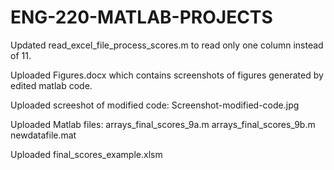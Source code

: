 # ENG-220-MATLAB-PROJECTS
Updated read_excel_file_process_scores.m to read only one column instead of 11.

Uploaded Figures.docx which contains screenshots of figures generated by edited matlab code.

Uploaded screeshot of modified code: Screenshot-modified-code.jpg

Uploaded Matlab files:
arrays_final_scores_9a.m
arrays_final_scores_9b.m
newdatafile.mat

Uploaded final_scores_example.xlsm
